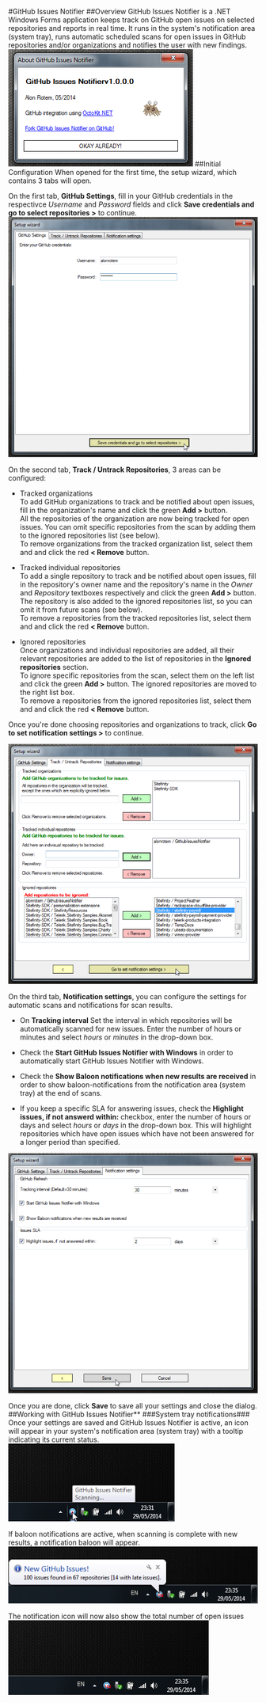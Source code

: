 #GitHub Issues Notifier
##Overview
GitHub Issues Notifier is a .NET Windows Forms application keeps track on GitHub open issues on selected repositories and reports in real time.
 It runs in the system's notification area (system tray), runs automatic scheduled scans for open issues in GitHub repositories and/or organizations and notifies the user with new findings.   
![About GitHub Issues Notifier](https://raw.githubusercontent.com/alonrotem/GithubIssuesNotifier/master/Screenshots/AboutDialog.png)
##Initial Configuration
When opened for the first time, the setup wizard, which contains 3 tabs will open.

 On the first tab, **GitHub Settings**, fill in your GitHub credentials in the respectivce *Username* and *Password* fields and click **Save credentials and go to select repositories >** to continue.   
![Setup wizard > GitHub Settings](https://raw.githubusercontent.com/alonrotem/GithubIssuesNotifier/master/Screenshots/Settings_GithubSettings.png)
 
On the second tab, **Track / Untrack Repositories**, 3 areas can be configured: 

 - Tracked organizations   
To add GitHub organizations to track and be notified about open issues, fill in the organization's name and click the green **Add >** button.  
All the repositories of the organization are now being tracked for open issues. You can omit specific repositories from the scan by adding them to the ignored repositories list (see below).    
To remove organizations from the tracked organization list, select them and and click the red **< Remove** button. 

 - Tracked individual repositories    
To add a single repository to track and be notified about open issues, fill in the repository's owner name and the repository's name in the *Owner* and *Repository* textboxes respectively and click the green **Add >** button.  
The repository is also added to the ignored repositories list, so you can omit it from future scans (see below).    
To remove a repositories from the tracked repositories list, select them and and click the red **< Remove** button. 

 - Ignored repositories    
Once organizations and individual repositories are added, all their relevant repositories are added to the list of repositories in the **Ignored repositories** section.  
To ignore specific repositories from the scan, select them on the left list and click the green **Add >** button. The ignored repositories are moved to the right list box.   
To remove a repositories from the ignored repositories list, select them and and click the red **< Remove** button. 

Once you're done choosing repositories and organizations to track, click **Go to set notification settings >** to continue.

![Setup wizard > Untrack Repositories](https://raw.githubusercontent.com/alonrotem/GithubIssuesNotifier/master/Screenshots/Settings_Track_Untrack.png)

On the third tab, **Notification settings**, you can configure the settings for automatic scans and notifications for scan results.

  - On **Tracking interval** Set the interval in which repositories will be automatically scanned for new issues. Enter the number of hours or minutes and select *hours* or *minutes* in the drop-down box.

  - Check the **Start GitHub Issues Notifier with Windows** in order to automatically start GitHub Issues Notifier with Windows.

  - Check the **Show Baloon notifications when new results are received** in order to show baloon-notifications from the notification area (system tray) at the end of scans.

 - If you keep a specific SLA for answering issues, check the **Highlight issues, if not answerd within:** checkbox, enter the number of hours or days and select *hours* or *days* in the drop-down box. This will highlight repositories which have open issues which have not been answered for a longer period than specified.
  
![Setup wizard > Notification settings](https://raw.githubusercontent.com/alonrotem/GithubIssuesNotifier/master/Screenshots/Settings_Nofitications.png)

Once you are done, click **Save** to save all your settings and close the dialog.
##Working with GitHub Issues Notifier**
###System tray notifications###
Once your settings are saved and GitHub Issues Notifier is active, an icon will appear in your system's notification area (system tray) with a tooltip indicating its current status.   
![Scanning...](https://raw.githubusercontent.com/alonrotem/GithubIssuesNotifier/master/Screenshots/Systray_Scanning.png)

If baloon notifications are active, when scanning is complete with new results, a notification baloon will appear.
![Baloon notifications](https://raw.githubusercontent.com/alonrotem/GithubIssuesNotifier/master/Screenshots/Systray_Baloon.png)

The notification icon will now also show the total number of open issues
![Open issues count](https://raw.githubusercontent.com/alonrotem/GithubIssuesNotifier/master/Screenshots/Systray_Results.png)
